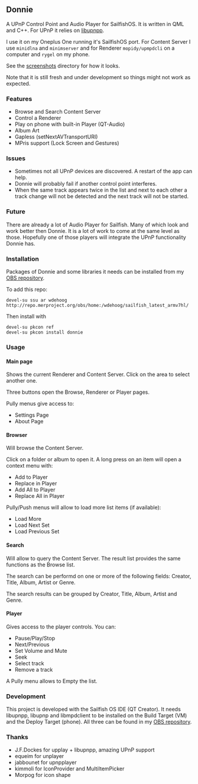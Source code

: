 ## Donnie

A UPnP Control Point and Audio Player for SailfishOS. It is written in QML and C++. For UPnP it relies on [libupnpp](https://github.com/medoc92/libupnpp).

I use it on my Oneplus One running it's SailfishOS port. For Content Server I use `minidlna` and `minimserver` and for Renderer `mopidy/upmpdcli` on a computer and `rygel` on my phone.

See the [screenshots](https://github.com/wdehoog/donnie/tree/master/screenshots) directory for how it looks.

Note that it is still fresh and under development so things might not work as expected.

### Features
  * Browse and Search Content Server
  * Control a Renderer
  * Play on phone with built-in Player (QT-Audio)
  * Album Art
  * Gapless (setNextAVTransportURI)
  * MPris support (Lock Screen and Gestures)


### Issues
  * Sometimes not all UPnP devices are discovered. A restart of the app can help.
  * Donnie will probably fail if another control point interferes.
  * When the same track appears twice in the list and next to each other a
    track change will not be detected and the next track will not be started.

### Future
There are already a lot of Audio Player for Sailfish. Many of which look and work better then Donnie. It is a lot of work to come at the same level as those. Hopefully  one of those players will integrate the UPnP functionality Donnie has.


### Installation
Packages of Donnie and some libraries it needs can be installed from my [OBS repository]( http://repo.merproject.org/obs/home:/wdehoog/sailfish_latest_armv7hl/).

To add this repo:

```
devel-su ssu ar wdehoog http://repo.merproject.org/obs/home:/wdehoog/sailfish_latest_armv7hl/
```

Then install with

```
devel-su pkcon ref
devel-su pkcon install donnie
```

###  Usage
#### Main page
Shows the current Renderer and Content Server. Click on the area to select another one.

Three buttons open the Browse, Renderer or Player pages.

Pully menus give access to:

  * Settings Page
  * About Page

#### Browser
Will browse the Content Server. 

Click on a folder or album to open it. A long press on an item will open a context menu with: 

  * Add to Player
  * Replace in Player
  * Add All to Player
  * Replace All in Player

Pully/Push menus will allow to load more list items (if available):

  * Load More
  * Load Next Set
  * Load Previous Set
  
#### Search
Will allow to query the Content Server. The result list provides the same functions as the Browse list.

The search can be performd on one or more of the following fields: Creator, Title, Album, Artist or Genre.

The search results can be grouped by Creator, Title, Album, Artist and Genre.

#### Player
Gives access to the player controls. You can:

  * Pause/Play/Stop
  * Next/Previous
  * Set Volume and Mute
  * Seek
  * Select track
  * Remove a track

A Pully menu allows to Empty the list.

### Development
This project is developed with the Sailfish OS IDE (QT Creator). It needs libupnpp, libupnp and libmpdclient to be installed on the Build Target (VM) and the Deploy Target (phone). All three can be found in my [OBS repository]( http://repo.merproject.org/obs/home:/wdehoog/sailfish_latest_armv7hl/).



### Thanks
  * J.F.Dockes for upplay + libupnpp, amazing UPnP support 
  * equeim for unplayer
  * jabbounet for upnpplayer 
  * kimmoli for IconProvider and MultiItemPicker
  * Morpog for icon shape